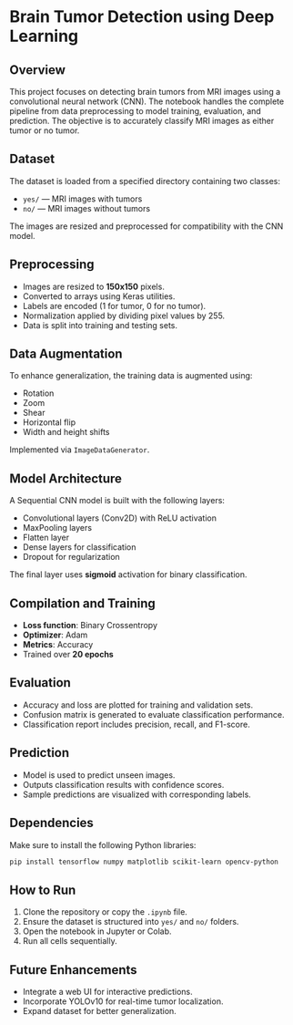 
# Brain Tumor Detection using Deep Learning

## Overview

This project focuses on detecting brain tumors from MRI images using a convolutional neural network (CNN). The notebook handles the complete pipeline from data preprocessing to model training, evaluation, and prediction. The objective is to accurately classify MRI images as either tumor or no tumor.

## Dataset

The dataset is loaded from a specified directory containing two classes:

- `yes/` — MRI images with tumors
- `no/` — MRI images without tumors

The images are resized and preprocessed for compatibility with the CNN model.

## Preprocessing

- Images are resized to **150x150** pixels.
- Converted to arrays using Keras utilities.
- Labels are encoded (1 for tumor, 0 for no tumor).
- Normalization applied by dividing pixel values by 255.
- Data is split into training and testing sets.

## Data Augmentation

To enhance generalization, the training data is augmented using:

- Rotation
- Zoom
- Shear
- Horizontal flip
- Width and height shifts

Implemented via `ImageDataGenerator`.

## Model Architecture

A Sequential CNN model is built with the following layers:

- Convolutional layers (Conv2D) with ReLU activation
- MaxPooling layers
- Flatten layer
- Dense layers for classification
- Dropout for regularization

The final layer uses **sigmoid** activation for binary classification.

## Compilation and Training

- **Loss function**: Binary Crossentropy
- **Optimizer**: Adam
- **Metrics**: Accuracy
- Trained over **20 epochs**

## Evaluation

- Accuracy and loss are plotted for training and validation sets.
- Confusion matrix is generated to evaluate classification performance.
- Classification report includes precision, recall, and F1-score.

## Prediction

- Model is used to predict unseen images.
- Outputs classification results with confidence scores.
- Sample predictions are visualized with corresponding labels.

## Dependencies

Make sure to install the following Python libraries:

```bash
pip install tensorflow numpy matplotlib scikit-learn opencv-python
```

## How to Run

1. Clone the repository or copy the `.ipynb` file.
2. Ensure the dataset is structured into `yes/` and `no/` folders.
3. Open the notebook in Jupyter or Colab.
4. Run all cells sequentially.

## Future Enhancements

- Integrate a web UI for interactive predictions.
- Incorporate YOLOv10 for real-time tumor localization.
- Expand dataset for better generalization.
